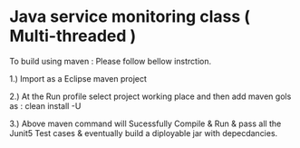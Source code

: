 Java service monitoring class ( Multi-threaded )
=================================================

To build using maven : Please follow bellow instrction.

1.) Import as a Eclipse maven project

2.) At the Run profile select project working place and then add maven gols as : clean install -U

3.) Above maven command will Sucessfully Compile & Run & pass all the Junit5 Test cases & eventually build a diployable jar with depecdancies.
